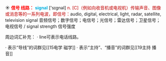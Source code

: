 ☀ <font color="red">**信号 线路：**</font>
<font color="sky blue">**signal**</font> ['sɪɡnəl] 
<font color="#c00000">n. [C]（例如向收音机或电视机）传输声音、图像或消息等的一系列电波，即信号：</font>audio, digital, electrical, light, radar, satellite, television signal 音频信号；数字信号；电信号；光信号；雷达信号；卫星信号；电视信号 / signal strength 信号强度

周边词汇补充：
· line可表示电话线路。

· 表示“导线”的词群见[[15电学 磁学]]
· 表示“主持”、“播音”的词群见[[19主持 播音]]

